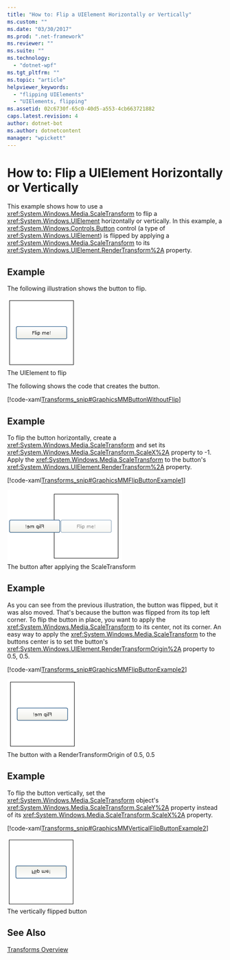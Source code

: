 ```yaml
---
title: "How to: Flip a UIElement Horizontally or Vertically"
ms.custom: ""
ms.date: "03/30/2017"
ms.prod: ".net-framework"
ms.reviewer: ""
ms.suite: ""
ms.technology: 
  - "dotnet-wpf"
ms.tgt_pltfrm: ""
ms.topic: "article"
helpviewer_keywords: 
  - "flipping UIElements"
  - "UIElements, flipping"
ms.assetid: 02c6730f-65c0-40d5-a553-4cb663721882
caps.latest.revision: 4
author: dotnet-bot
ms.author: dotnetcontent
manager: "wpickett"
---
```

# How to: Flip a UIElement Horizontally or Vertically
This example shows how to use a <xref:System.Windows.Media.ScaleTransform> to flip a <xref:System.Windows.UIElement> horizontally or vertically. In this example, a <xref:System.Windows.Controls.Button> control (a type of <xref:System.Windows.UIElement>) is flipped by applying a <xref:System.Windows.Media.ScaleTransform> to its <xref:System.Windows.UIElement.RenderTransform%2A> property.  
  
## Example  
 The following illustration shows the button to flip.  
  
 ![A button with no transform](../../../../docs/framework/wpf/advanced/media/graphicsmm-buttonflipbeforeflip.gif "graphicsmm_buttonflipbeforeflip")  
The UIElement to flip  
  
 The following shows the code that creates the button.  
  
 [!code-xaml[Transforms_snip#GraphicsMMButtonWithoutFlip](../../../../samples/snippets/csharp/VS_Snippets_Wpf/Transforms_snip/CS/FlipExample.xaml#graphicsmmbuttonwithoutflip)]  
  
## Example  
 To flip the button horizontally, create a <xref:System.Windows.Media.ScaleTransform> and set its <xref:System.Windows.Media.ScaleTransform.ScaleX%2A> property to -1. Apply the <xref:System.Windows.Media.ScaleTransform> to the button's <xref:System.Windows.UIElement.RenderTransform%2A> property.  
  
 [!code-xaml[Transforms_snip#GraphicsMMFlipButtonExample1](../../../../samples/snippets/csharp/VS_Snippets_Wpf/Transforms_snip/CS/FlipExample.xaml#graphicsmmflipbuttonexample1)]  
  
 ![A button flipped horizontally about &#40;0,0&#41;](../../../../docs/framework/wpf/advanced/media/graphicsmm-buttonfliphorizontalflip-displaced.gif "graphicsmm_buttonfliphorizontalflip_displaced")  
The button after applying the ScaleTransform  
  
## Example  
 As you can see from the previous illustration, the button was flipped, but it was also moved. That's because the button was flipped from its top left corner. To flip the button in place, you want to apply the <xref:System.Windows.Media.ScaleTransform> to its center, not its corner. An easy way to apply the <xref:System.Windows.Media.ScaleTransform> to the buttons center is to set the button's <xref:System.Windows.UIElement.RenderTransformOrigin%2A> property to 0.5, 0.5.  
  
 [!code-xaml[Transforms_snip#GraphicsMMFlipButtonExample2](../../../../samples/snippets/csharp/VS_Snippets_Wpf/Transforms_snip/CS/FlipExample.xaml#graphicsmmflipbuttonexample2)]  
  
 ![A button flipped horizontally about its center](../../../../docs/framework/wpf/advanced/media/graphicsmm-buttonfliphorizontalflip-inplace.gif "graphicsmm_buttonfliphorizontalflip_inplace")  
The button with a RenderTransformOrigin of 0.5, 0.5  
  
## Example  
 To flip the button vertically, set the <xref:System.Windows.Media.ScaleTransform> object's <xref:System.Windows.Media.ScaleTransform.ScaleY%2A> property instead of its <xref:System.Windows.Media.ScaleTransform.ScaleX%2A> property.  
  
 [!code-xaml[Transforms_snip#GraphicsMMVerticalFlipButtonExample2](../../../../samples/snippets/csharp/VS_Snippets_Wpf/Transforms_snip/CS/FlipExample.xaml#graphicsmmverticalflipbuttonexample2)]  
  
 ![A button flipped vertically about its center](../../../../docs/framework/wpf/advanced/media/graphicsmm-buttonflipverticalflip-inplace.gif "graphicsmm_buttonflipverticalflip_inplace")  
The vertically flipped button  
  
## See Also  
 [Transforms Overview](../../../../docs/framework/wpf/graphics-multimedia/transforms-overview.md)
